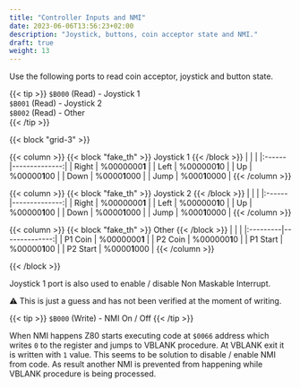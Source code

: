 ```yaml
---
title: "Controller Inputs and NMI"
date: 2023-06-06T13:56:23+02:00
description: "Joystick, buttons, coin acceptor state and NMI."
draft: true
weight: 13
---
```


Use the following ports to read coin acceptor, joystick and button state.

<!--more-->

{{< tip >}}
`$B000` (Read) - Joystick 1  
`$B001` (Read) - Joystick 2  
`$B002` (Read) - Other  
{{< /tip >}}


{{< block "grid-3" >}}

{{< column >}}
{{< block "fake_th" >}}
Joystick 1
{{< /block >}}
|       |               |
|:------|--------------:|
| Right | %0000000**1** |
| Left  | %000000**1**0 |
| Up    | %00000**1**00 |
| Down  | %0000**1**000 |
| Jump  | %000**1**0000 |
{{< /column >}}

{{< column >}}
{{< block "fake_th" >}}
Joystick 2
{{< /block >}}
|       |               |
|:------|--------------:|
| Right | %0000000**1** |
| Left  | %000000**1**0 |
| Up    | %00000**1**00 |
| Down  | %0000**1**000 |
| Jump  | %000**1**0000 |
{{< /column >}}

{{< column >}}
{{< block "fake_th" >}}
Other
{{< /block >}}
|          |               |
|:---------|--------------:|
| P1 Coin  | %0000000**1** |
| P2 Coin  | %000000**1**0 |
| P1 Start | %00000**1**00 |
| P2 Start | %0000**1**000 |
{{< /column >}}

{{< /block >}}

Joystick 1 port is also used to enable / disable Non Maskable Interrupt.

:warning: This is just a guess and has not been verified at the moment of writing.

{{< tip >}}
`$B000` (Write) - NMI On / Off
{{< /tip >}}

When NMI happens Z80 starts executing code at `$0066` address which writes `0` to the register and jumps to VBLANK procedure. At VBLANK exit it is written with `1` value.
This seems to be solution to disable / enable NMI from code. As result another NMI is prevented from happening while VBLANK procedure is being processed. 
